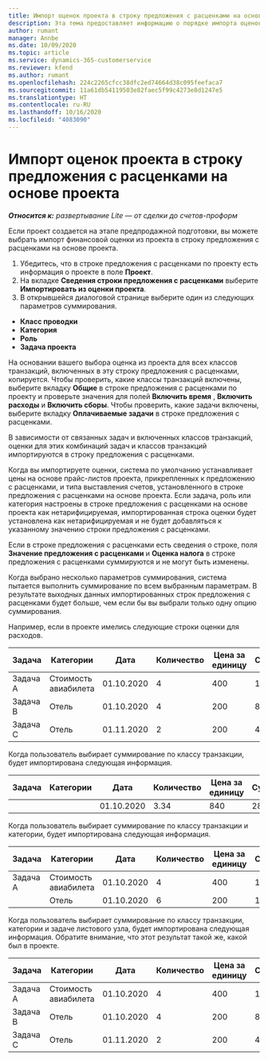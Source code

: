 ```yaml
---
title: Импорт оценок проекта в строку предложения с расценками на основе проекта
description: Эта тема предоставляет информацию о порядке импорта оценок из проекта в строку предложения с расценками.
author: rumant
manager: Annbe
ms.date: 10/09/2020
ms.topic: article
ms.service: dynamics-365-customerservice
ms.reviewer: kfend
ms.author: rumant
ms.openlocfilehash: 224c2265cfcc38dfc2ed74664d38c095feefaca7
ms.sourcegitcommit: 11a61db54119503e82faec5f99c4273e8d1247e5
ms.translationtype: HT
ms.contentlocale: ru-RU
ms.lasthandoff: 10/16/2020
ms.locfileid: "4083090"
---
```

# <a name="importing-estimates-for-a-project-to-a-project-based-quote-line"></a>Импорт оценок проекта в строку предложения с расценками на основе проекта

_**Относится к:** развертывание Lite — от сделки до счетов-проформ_

Если проект создается на этапе предпродажной подготовки, вы можете выбрать импорт финансовой оценки из проекта в строку предложения с расценками на основе проекта.

1. Убедитесь, что в строке предложения с расценками по проекту есть информация о проекте в поле **Проект**.
2. На вкладке **Сведения строки предложения с расценками** выберите **Импортировать из оценки проекта**.
3. В открывшейся диалоговой странице выберите один из следующих параметров суммирования.

  - **Класс проводки**
  - **Категория**
  - **Роль** 
  - **Задача проекта**

На основании вашего выбора оценка из проекта для всех классов транзакций, включенных в эту строку предложения с расценками, копируется. Чтобы проверить, какие классы транзакций включены, выберите вкладку **Общие** в строке предложения с расценками по проекту и проверьте значения для полей **Включить время** , **Включить расходы** и **Включить сборы**.  Чтобы проверить, какие задачи включены, выберите вкладку **Оплачиваемые задачи** в строке предложения с расценками.

В зависимости от связанных задач и включенных классов транзакций, оценки для этих комбинаций задач и классов транзакций импортируются в строку предложения с расценками.

Когда вы импортируете оценки, система по умолчанию устанавливает цены на основе прайс-листов проекта, прикрепленных к предложению с расценками, и типа выставления счетов, установленного в строке предложения с расценками на основе проекта. Если задача, роль или категория настроены в строке предложения с расценками на основе проекта как нетарифицируемая, импортированная строка оценки будет установлена как нетарифицируемая и не будет добавляться к указанному значению строки предложения с расценками.

Если в строке предложения с расценками есть сведения о строке, поля **Значение предложения с расценками** и **Оценка налога** в строке предложения с расценками суммируются и не могут быть изменены.

Когда выбрано несколько параметров суммирования, система пытается выполнить суммирование по всем выбранным параметрам. В результате выходных данных импортированных строк предложения с расценками будет больше, чем если бы вы выбрали только одну опцию суммирования.

Например, если в проекте имелись следующие строки оценки для расходов.

| Задача | Категории | Дата | Количество | Цена за единицу | Сумма |
| --- | --- | --- | --- | --- | --- |
| Задача A | Стоимость авиабилета | 01.10.2020 | 4 | 400 | 1600 |
| Задача B | Отель | 01.10.2020 | 4 | 200 | 800 |
| Задача C | Отель | 01.11.2020 | 2 | 200 | 400 |

Когда пользователь выбирает суммирование по классу транзакции, будет импортирована следующая информация.

| Задача | Категории | Дата | Количество | Цена за единицу | Сумма |
| --- | --- | --- | --- | --- | --- |
|||01.10.2020 | 3.34 | 840 | 2800 |

Когда пользователь выбирает суммирование по классу транзакции и категории, будет импортирована следующая информация.

| Задача | Категории | Дата | Количество | Цена за единицу | Сумма |
| --- | --- | --- | --- | --- | --- |
| Задача A | Стоимость авиабилета | 01.10.2020 | 4 | 400 | 1600 |
| | Отель | 01.10.2020 | 6 | 200 | 1200 |

Когда пользователь выбирает суммирование по классу транзакции, категории и задаче листового узла, будет импортирована следующая информация. Обратите внимание, что этот результат такой же, какой был в проекте.

| Задача | Категории | Дата | Количество | Цена за единицу | Сумма |
| --- | --- | --- | --- | --- | --- |
| Задача A | Стоимость авиабилета | 01.10.2020 | 4 | 400 | 1600 |
| Задача B | Отель | 01.10.2020 | 4 | 200 | 800 |
| Задача C | Отель | 01.11.2020 | 2 | 200 | 400 |

